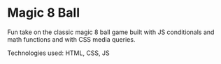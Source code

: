 # Magic 8 Ball
Fun take on the classic magic 8 ball game built with JS conditionals and math functions and with CSS media queries.
<p>Technologies used: HTML, CSS, JS</p>

